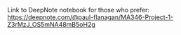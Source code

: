 Link to DeepNote notebook for those who prefer:
https://deepnote.com/@paul-flanagan/MA346-Project-1-Z3rMzJ_OS5mNA48mB5oH2g
